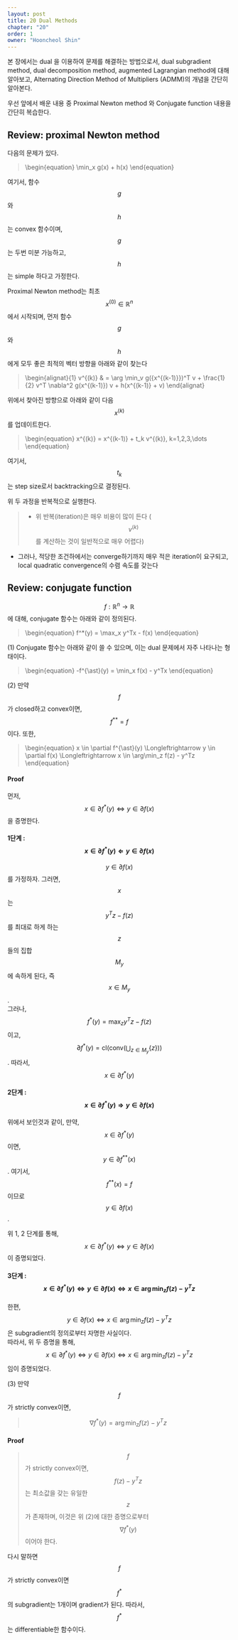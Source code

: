 ```yaml
---
layout: post
title: 20 Dual Methods
chapter: "20"
order: 1
owner: "Hooncheol Shin"
---
```


본 장에서는 dual 을 이용하여 문제를 해결하는 방법으로서,  dual subgradient method, dual decomposition method, augmented Lagrangian method에 대해 알아보고, Alternating Direction Method of Multipliers (ADMM)의 개념을 간단히 알아본다. 

우선 앞에서 배운 내용 중 Proximal Newton method 와 Conjugate function 내용을 간단히 복습한다. 

## Review: proximal Newton method  
다음의 문제가 있다. 
>\begin{equation}
\min_x g(x) + h(x)
\end{equation}

여기서, 함수 $$g$$와 $$h$$는 convex 함수이며, $$g$$는 두번 미분 가능하고, $$h$$는 simple 하다고 가정한다.  

Proximal Newton method는 최초 $$x^{(0)} \in \mathbb{R}^n$$에서 시작되며, 먼저 함수 $$g$$와 $$h$$에게 모두 좋은 최적의 벡터 방향을 아래와 같이 찾는다
>\begin{alignat}{1}
v^{(k)} & = \arg \min_v g({x^{(k-1)}})^T v +  \frac{1}{2} v^T \nabla^2 g(x^{(k-1)}) v + h(x^{(k-1)} + v) 
\end{alignat}

위에서 찾아진 방향으로 아래와 같이 다음 $$x^{(k)}$$를 업데이트한다.  
>\begin{equation}
x^{(k)} = x^{(k-1)} + t_k v^{(k)}, k=1,2,3,\dots 
\end{equation}

여기서, $$t_k$$는 step size로서 backtracking으로 결정된다. 

위 두 과정을 반복적으로 실행한다. 

> * 위 반복(iteration)은 매우 비용이 많이 든다 ($$v^{(k)}$$를 계산하는 것이 일반적으로 매우 어렵다)
* 그러나, 적당한 조건하에서는 converge하기까지 매우 적은 iteration이 요구되고, local quadratic convergence의 수렴 속도를 갖는다 


## Review: conjugate function ###
$$f: \mathbb{R}^n \to \mathbb{R}$$에 대해, conjugate 함수는 아래와 같이 정의된다.   
>\begin{equation}
f^*(y) = \max_x y^Tx - f(x)
\end{equation}

(1) Conjugate 함수는 아래와 같이 쓸 수 있으며, 이는 dual 문제에서 자주 나타나는 형태이다.  
>\begin{equation}
-f^{\ast}(y) = \min_x f(x) - y^Tx
\end{equation}

(2) 만약 $$f$$가 closed하고 convex이면, $$f^{**} = f$$ 이다. 또한, 
>\begin{equation}
x \in \partial f^{\ast}(y) \Longleftrightarrow y \in \partial f(x) \Longleftrightarrow x \in \arg\min_z f(z) - y^Tz
\end{equation}
#### Proof ####
먼저, $$x \in \partial f^{\ast}(y) \Longleftrightarrow y \in \partial f(x)$$을 증명한다. 

#### 1단계 : $$x \in \partial f^{\ast}(y) \Longleftarrow y \in \partial f(x)$$
>
$$y \in \partial f(x)$$를 가정하자. 그러면, $$x$$는 $$y^Tz - f(z)$$를 최대로 하게 하는 $$z$$들의 집합 $$M_y$$ 에 속하게 된다, 즉 $$x \in M_y$$. <br> 그러나, $$f^{\ast}(y)=   \max_z y^Tz - f(z)$$ 이고, $$\partial f^{\ast}(y)=\text{cl} \left( \text{conv} \left( \bigcup_{z \in M_y} \left\{ z \right\} \right) \right)$$. 따라서, $$x \in \partial f^{\ast}(y)$$

####  2단계 : $$x \in \partial f^{\ast}(y) \Longrightarrow y \in \partial f(x)$$
>
위에서 보인것과 같이, 만약, $$x \in  \partial f^{\ast}(y)$$ 이면, $$y \in \partial f^{\ast\ast}(x)$$. 여기서, $$f^{\ast\ast}(x)=f$$ 이므로 $$y \in \partial f(x)$$.  

위 1, 2 단계를 통해, $$x \in \partial f^{\ast}(y) \Longleftrightarrow y \in \partial f(x)$$이 증명되었다. 
#### 3단계 : $$x \in \partial f^{\ast}(y) \Longleftrightarrow y \in \partial f(x) \Longleftrightarrow x \in \arg\min_z f(z) - y^Tz$$
>
한편, $$y \in \partial f(x) \Longleftrightarrow x \in \arg\min_z f(z) - y^Tz$$은 subgradient의 정의로부터 자명한 사실이다.  <br>
따라서, 위 두 증명을 통해, $$x \in \partial f^{\ast}(y) \Longleftrightarrow y \in \partial f(x) \Longleftrightarrow x \in \arg\min_z f(z) - y^Tz$$임이 증명되었다.  


(3) 만약 $$f$$가 strictly convex이면,
> $$
> \begin{equation}
> \nabla f^{\ast}(y) = \arg\min_z f(z) - y^T z
> \end{equation}
> $$

#### Proof

>$$f$$가 strictly convex이면, $$f(z)-y^Tz$$는 최소값을 갖는 유일한 $$z$$가 존재하며, 
>이것은 위 (2)에 대한 증명으로부터 $$\nabla f^{\ast}(y)$$이어야 한다. 

다시 말하면 $$f$$가 strictly convex이면  $$f^{\ast}$$의 subgradient는 1개이며 gradient가 된다. 따라서,  $$f^{\ast}$$는 differentiable한 함수이다.
